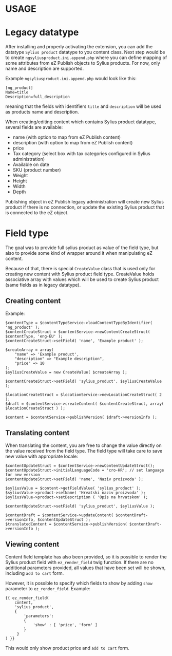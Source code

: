 # USAGE

# Legacy datatype

After installing and properly activating the extension, you can add the datatype `Sylius product` datatype to you content class.
Next step would be to create `ngsyliusproduct.ini.append.php` where you can define mapping of some attributes from eZ Publish objects to Sylius products. For now, only name and description are supported.

Example `ngsyliusproduct.ini.append.php` would look like this:

```
[ng_product]
Name=title
Description=full_description
```

meaning that the fields with identifiers `title` and `description` will be used as products name and description.

When creating/editing content which contains Sylius product datatype, several fields are available:
* name (with option to map from eZ Publish content)
* description (with option to map from eZ Publish content)
* price
* Tax category (select box with tax categories configured in Sylius administration)
* Available on date
* SKU (product number)
* Weight
* Height
* Width
* Depth

Publishing object in eZ Publish legacy administration will create new Sylius product if there is no connection, or update the existing Sylius product that is connected to the eZ object.

# Field type
The goal was to provide full sylius product as value of the field type, but also to provide some kind of wrapper around it when manipulating eZ content.

Because of that, there is special `CreateValue` class that is used only for creating new content with Sylius product field type.
CreateValue holds associative array with values which will be used to create Sylius product (same fields as in legacy datatype).

## Creating content
Example:

```
$contentType = $contentTypeService->loadContentTypeByIdentifier( 'ng_product' );
$contentCreateStruct = $contentService->newContentCreateStruct( $contentType, 'eng-EU' );
$contentCreateStruct->setField( 'name', 'Example product' );

$createArray = array(
    "name" => 'Example product',
    "description" => "Example description",
    "price" => 10
);
$syliusCreateValue = new CreateValue( $createArray );

$contentCreateStruct->setField( 'sylius_product', $syliusCreateValue );

$locationCreateStruct = $locationService->newLocationCreateStruct( 2 );
$draft = $contentService->createContent( $contentCreateStruct, array( $locationCreateStruct ) );

$content = $contentService->publishVersion( $draft->versionInfo );
```

## Translating content
When translating the content, you are free to change the value directly on the value received from the field type. The field type will take care to save new value with appropriate locale:

```
$contentUpdateStruct = $contentService->newContentUpdateStruct();
$contentUpdateStruct->initialLanguageCode = 'cro-HR'; // set language for new version
$contentUpdateStruct->setField( 'name', 'Naziv proizvoda' );

$syliusValue = $content->getFieldValue( 'sylius_product' );
$syliusValue->product->setName( 'Hrvatski naziv proizvoda' );
$syliusValue->product->setDescription ( 'Opis na hrvatskom' );

$contentUpdateStruct->setField( 'sylius_product', $syliusValue );

$contentDraft = $contentService->updateContent( $contentDraft->versionInfo, $contentUpdateStruct );
$translatedContent = $contentService->publishVersion( $contentDraft->versionInfo );
```

## Viewing content
Content field template has also been provided, so it is possible to render the Sylius product field with `ez_render_field` twig function. If there are no additional parameters provided, all values that have been set will be shown, including `add to cart` form.

However, it is possible to specify which fields to show by adding `show` parameter to `ez_render_field`.
Example:

```
{{ ez_render_field(
    content,
    'sylius_product',
    {
        'parameters':
        {
            'show' : [ 'price', 'form' ]
        }
     }
) }}
```

This would only show product price and `add to cart` form.
